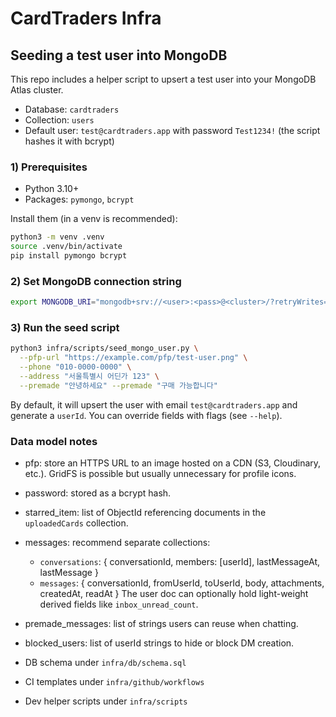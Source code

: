 # CardTraders Infra

## Seeding a test user into MongoDB

This repo includes a helper script to upsert a test user into your MongoDB Atlas cluster.

- Database: `cardtraders`
- Collection: `users`
- Default user: `test@cardtraders.app` with password `Test1234!` (the script hashes it with bcrypt)

### 1) Prerequisites
- Python 3.10+
- Packages: `pymongo`, `bcrypt`

Install them (in a venv is recommended):

```bash
python3 -m venv .venv
source .venv/bin/activate
pip install pymongo bcrypt
```

### 2) Set MongoDB connection string

```bash
export MONGODB_URI="mongodb+srv://<user>:<pass>@<cluster>/?retryWrites=true&w=majority"
```

### 3) Run the seed script

```bash
python3 infra/scripts/seed_mongo_user.py \
  --pfp-url "https://example.com/pfp/test-user.png" \
  --phone "010-0000-0000" \
  --address "서울특별시 어딘가 123" \
  --premade "안녕하세요" --premade "구매 가능합니다"
```

By default, it will upsert the user with email `test@cardtraders.app` and generate a `userId`. You can override fields with flags (see `--help`).

### Data model notes
- pfp: store an HTTPS URL to an image hosted on a CDN (S3, Cloudinary, etc.). GridFS is possible but usually unnecessary for profile icons.
- password: stored as a bcrypt hash.
- starred_item: list of ObjectId referencing documents in the `uploadedCards` collection.
- messages: recommend separate collections:
  - `conversations`: { conversationId, members: [userId], lastMessageAt, lastMessage }
  - `messages`: { conversationId, fromUserId, toUserId, body, attachments, createdAt, readAt }
  The user doc can optionally hold light-weight derived fields like `inbox_unread_count`.
- premade_messages: list of strings users can reuse when chatting.
- blocked_users: list of userId strings to hide or block DM creation.

- DB schema under `infra/db/schema.sql`
- CI templates under `infra/github/workflows`
- Dev helper scripts under `infra/scripts`
